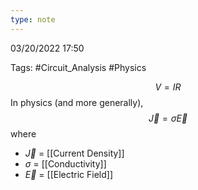 ```yaml
---
type: note
---
```

03/20/2022 17:50

Tags: #Circuit_Analysis #Physics 


$$
V=IR
$$
In physics (and more generally),
$$
\vec{J}=\sigma\vec{E}
$$
where
- $\vec J$ = [[Current Density]] 
- $\sigma$ = [[Conductivity]] 
- $\vec E$ = [[Electric Field]]